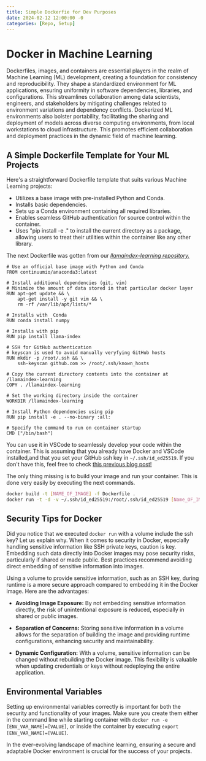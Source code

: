 ```yaml
---
title: Simple Dockerfie for Dev Purposes
date: 2024-02-12 12:00:00 -0
categories: [Repo, Setup]
---
```

# Docker in Machine Learning

Dockerfiles, images, and containers are essential players in the realm of Machine Learning (ML) development, creating a foundation for consistency and reproducibility. They shape a standardized environment for ML applications, ensuring uniformity in software dependencies, libraries, and configurations. This streamlines collaboration among data scientists, engineers, and stakeholders by mitigating challenges related to environment variations and dependency conflicts. Dockerized ML environments also bolster portability, facilitating the sharing and deployment of models across diverse computing environments, from local workstations to cloud infrastructure. This promotes efficient collaboration and deployment practices in the dynamic field of machine learning.

## A Simple Dockerfile Template for Your ML Projects

Here's a straightforward Dockerfile template that suits various Machine Learning projects:

- Utilizes a base image with pre-installed Python and Conda.
- Installs basic dependencies.
- Sets up a Conda environment containing all required libraries.
- Enables seamless GitHub authentication for source control within the container.
- Uses "pip install -e ." to install the current directory as a package, allowing users to treat their utilities within the container like any other library.

The next Dockerfile was gotten from our [*llamaindex-learning repository.*](https://github.com/bubl-ai/llamaindex-learning/blob/main/docker/Dockerfile)

```
# Use an official base image with Python and Conda
FROM continuumio/anaconda3:latest

# Install additional dependencies (git, vim)
# Minimize the amount of data stored in that particular docker layer
RUN apt-get update && \
    apt-get install -y git vim && \
    rm -rf /var/lib/apt/lists/*

# Installs with  Conda
RUN conda install numpy

# Installs with pip
RUN pip install llama-index

# SSH for GitHub authentication
# keyscan is used to avoid manually veryfying GitHub hosts
RUN mkdir -p /root/.ssh && \
    ssh-keyscan github.com >> /root/.ssh/known_hosts

# Copy the current directory contents into the container at /llamaindex-learning
COPY . /llamaindex-learning

# Set the working directory inside the container
WORKDIR /llamaindex-learning

# Install Python dependencies using pip
RUN pip install -e . --no-binary :all:

# Specify the command to run on container startup
CMD ["/bin/bash"]
```

You can use it in VSCode to seamlessly develop your code within the container.
This is assuming that you already have Docker and VSCode installed,and that you set your GitHub ssh key in `~/.ssh/id_ed25519`. If you don't have this, feel free to check [this previous blog post!](https://bubl-ai.com/posts/Raspberry-Pi-Setup/)

The only thing missing is to build your image and run your container. This is done very easily by executing the next commands.
```bash
docker build -t [NAME_OF_IMAGE] -f Dockerfile .
docker run -t -d -v ~/.ssh/id_ed25519:/root/.ssh/id_ed25519 [Name_OF_IMAGE] /bin/bash
```

## Security Tips for Docker

Did you notice that we executed `docker run` with a volume include the ssh key? Let us explain why. When it comes to security in Docker, especially handling sensitive information like SSH private keys, caution is key. Embedding such data directly into Docker images may pose security risks, particularly if shared or made public. Best practices recommend avoiding direct embedding of sensitive information into images.

Using a volume to provide sensitive information, such as an SSH key, during runtime is a more secure approach compared to embedding it in the Docker image. Here are the advantages:

- **Avoiding Image Exposure:** By not embedding sensitive information directly, the risk of unintentional exposure is reduced, especially in shared or public images.

- **Separation of Concerns:** Storing sensitive information in a volume allows for the separation of building the image and providing runtime configurations, enhancing security and maintainability.

- **Dynamic Configuration:** With a volume, sensitive information can be changed without rebuilding the Docker image. This flexibility is valuable when updating credentials or keys without redeploying the entire application.

## Environmental Variables
Setting up environmental variables correctly is important for both the security and functionality of your images. Make sure you create them either in the command line while starting container with `docker run -e [ENV_VAR_NAME]=[VALUE]`, or inside the container by executing `export [ENV_VAR_NAME]=[VALUE]`.

In the ever-evolving landscape of machine learning, ensuring a secure and adaptable Docker environment is crucial for the success of your projects.
